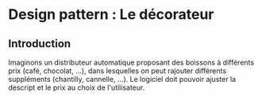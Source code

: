 # Design pattern : Le décorateur

## Introduction

Imaginons un distributeur automatique proposant des boissons à différents prix (café, chocolat, ...), dans lesquelles on peut rajouter différents suppléments (chantilly, cannelle, ...). Le logiciel doit pouvoir ajuster la descript et le prix au choix de l'utilisateur.
